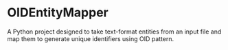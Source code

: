 # OIDEntityMapper
A Python project designed to take text-format entities from an input file and map them to generate unique identifiers using OID pattern.
